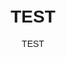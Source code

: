 <html lang="en">
<head>
    <meta charset="UTF-8">
    <meta name="viewport" content="width=device-width, initial-scale=1.0">
    <title>Meine GitHub Website</title>
    <style>
        body {
            font-family: Arial, sans-serif;
            text-align: center;
            padding: 20px;
        }
    </style>
</head>
<body>
    <h1>TEST</h1>
    <p>TEST</p>
</body>
</html>
